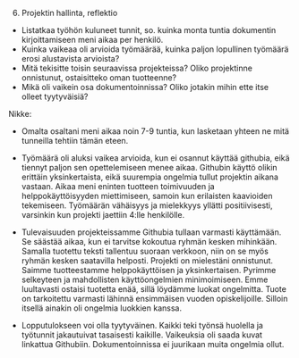 6. Projektin hallinta, reflektio
 
- Listatkaa työhön kuluneet tunnit, so. kuinka monta tuntia dokumentin 
kirjoittamiseen meni aikaa per henkilö.
- Kuinka vaikeaa oli arvioida työmäärää, kuinka paljon lopullinen 
työmäärä erosi alustavista arvioista?
- Mitä tekisitte toisin seuraavissa projekteissa? Oliko projektinne 
onnistunut, ostaisitteko oman tuotteenne?
- Mikä oli vaikein osa dokumentoinnissa? Oliko jotakin mihin ette itse 
olleet tyytyväisiä?



Nikke: 

- Omalta osaltani meni aikaa noin 7-9 tuntia, kun lasketaan yhteen ne mitä tunneilla tehtiin tämän eteen.

- Työmäärä oli aluksi vaikea arvioida, kun ei osannut käyttää githubia, eikä tiennyt paljon sen opettelemiseen menee aikaa. Githubin käyttö olikin erittäin yksinkertaista, eikä suurempia ongelmia tullut projektin aikana vastaan.
Aikaa meni eninten tuotteen toimivuuden ja helppokäyttöisyyden miettimiseen, samoin kun erilaisten kaavioiden tekemiseen.
Työmäärän vähäisyys ja mielekkyys yllätti positiivisesti, varsinkin kun projekti jaettiin 4:lle henkilölle.

- Tulevaisuuden projekteissamme Githubia tullaan varmasti käyttämään. Se säästää aikaa, kun ei tarvitse kokoutua ryhmän kesken mihinkään. Samalla tuotettu teksti tallentuu suoraan verkkoon, niin on se myös ryhmän kesken saatavilla helposti.
Projekti on mielestäni onnistunut. Saimme tuotteestamme helppokäyttöisen ja yksinkertaisen. Pyrimme selkeyteen ja mahdollisten käyttöongelmien minimoimiseen. Emme luultavasti ostaisi tuotetta enää, sillä löydämme luokat ongelmitta. Tuote on tarkoitettu varmasti lähinnä ensimmäisen vuoden opiskelijoille. Silloin itsellä ainakin oli ongelmia luokkien kanssa.

- Lopputulokseen voi olla tyytyväinen. Kaikki teki työnsä huolella ja työtunnit jakautuivat tasaisesti kaikille. Vaikeuksia oli saada kuvat linkattua Githubiin. Dokumentoinnissa ei juurikaan muita ongelmia ollut.
